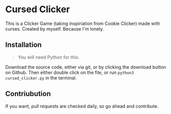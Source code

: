# Cursed Clicker
This is a Clicker Game (taking inspiriation from Cookie Clicker) made with curses. Created by myself. Because I'm lonely.

## Installation
> You will need Python for this.

Download the source code, either via git, or by clicking the download button on Github.
Then either double click on the file, or run ```python3 cursed_clicker.py``` in the terminal.


## Contriubution
If you want, pull requests are checked daily, so go ahead and contribute.
